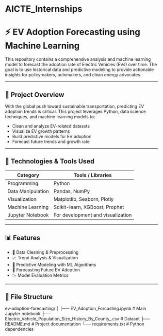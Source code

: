 # AICTE_Internships
# ⚡ EV Adoption Forecasting using Machine Learning

This repository contains a comprehensive analysis and machine learning model to forecast the adoption rate of Electric Vehicles (EVs) over time. The goal is to use historical data and predictive modeling to provide actionable insights for policymakers, automakers, and clean energy advocates.

---

## 🚀 Project Overview

With the global push toward sustainable transportation, predicting EV adoption trends is critical. This project leverages Python, data science techniques, and machine learning models to:

- Clean and analyze EV-related datasets
- Visualize EV growth patterns
- Build predictive models for EV adoption
- Forecast future trends and growth rate

---

## 🧠 Technologies & Tools Used

| Category            | Tools / Libraries                          |
|---------------------|---------------------------------------------|
| Programming         | Python                                      |
| Data Manipulation   | Pandas, NumPy                               |
| Visualization       | Matplotlib, Seaborn, Plotly                 |
| Machine Learning    | Scikit-learn, XGBoost, Prophet              |
| Jupyter Notebook    | For development and visualization           |

---

## 📊 Features

- 📌 Data Cleaning & Preprocessing
- 📈 Trend Analysis & Visualization
- 🤖 Predictive Modeling with ML Algorithms
- 🔮 Forecasting Future EV Adoption
- 📉 Model Evaluation Metrics

---

## 📁 File Structure

ev-adoption-forecasting/
│
├── EV_Adoption_Forcasting.ipynb           # Main Jupyter notebook
├── Electric_Vehicle_Population_Size_History_By_County_.csv  # Dataset
├── README.md                              # Project documentation
└── requirements.txt                       # Python dependencies




